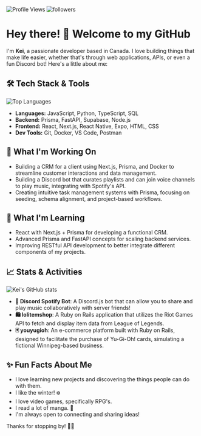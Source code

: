 ![Profile Views](https://komarev.com/ghpvc/?username=kdeluz&color=blueviolet) <img alt="followers" src="https://img.shields.io/github/followers/kdeluz?label=Followers&style=social">

<!--- [![Kei's GitHub Activity Graph](https://github-readme-activity-graph.vercel.app/graph?username=kdeluz&theme=github)](https://github.com/ashutosh00710/github-readme-activity-graph) --->
# Hey there! 👋 Welcome to my GitHub

I'm **Kei**, a passionate developer based in Canada. I love building things that make life easier, whether that's through web applications, APIs, or even a fun Discord bot! Here's a little about me:

## 🛠️ Tech Stack & Tools
![Top Languages](https://github-readme-stats.vercel.app/api/top-langs/?username=kdeluz&layout=compact&theme=radical)
- **Languages:** JavaScript, Python, TypeScript, SQL
- **Backend:** Prisma, FastAPI, Supabase, Node.js
- **Frontend:** React, Next.js, React Native, Expo, HTML, CSS
- **Dev Tools:** Git, Docker, VS Code, Postman

## 🚀 What I'm Working On
- Building a CRM for a client using Next.js, Prisma, and Docker to streamline customer interactions and data management.
- Building a Discord bot that curates playlists and can join voice channels to play music, integrating with Spotify's API.
- Creating intuitive task management systems with Prisma, focusing on seeding, schema alignment, and project-based workflows.

## 🌱 What I'm Learning
- React with Next.js + Prisma for developing a functional CRM.
- Advanced Prisma and FastAPI concepts for scaling backend services.
- Improving RESTful API development to better integrate different components of my projects.

## 📈 Stats & Activities
![Kei's GitHub stats](https://github-readme-stats.vercel.app/api?username=kdeluz&show_icons=true&theme=radical)
- **🎵 Discord Spotify Bot**: A Discord.js bot that can allow you to share and play music collaboratively with server friends!
- **🛍️ lolitemshop**: A Ruby on Rails application that utilizes the Riot Games API to fetch and display item data from League of Legends.
- **🃏 youyugioh**: An e-commerce platform built with Ruby on Rails, designed to facilitate the purchase of Yu-Gi-Oh! cards, simulating a fictional Winnipeg-based business.

## ✨ Fun Facts About Me
- I love learning new projects and discovering the things people can do with them.
- I like the winter! ❄️
- I love video games, specifically RPG's.
- I read a lot of manga. 📖
- I'm always open to connecting and sharing ideas!

Thanks for stopping by! 👋🚀


<!---
kdeluz/kdeluz is a ✨ special ✨ repository because its `README.md` (this file) appears on your GitHub profile.
You can click the Preview link to take a look at your changes.
--->
